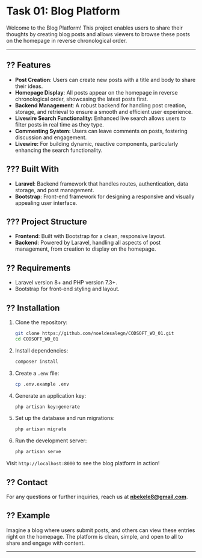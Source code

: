 # Task 01: Blog Platform

Welcome to the Blog Platform! This project enables users to share their thoughts by creating blog posts and allows viewers to browse these posts on the homepage in reverse chronological order.

---

## ?? Features

-   **Post Creation**: Users can create new posts with a title and body to share their ideas.
-   **Homepage Display**: All posts appear on the homepage in reverse chronological order, showcasing the latest posts first.
-   **Backend Management**: A robust backend for handling post creation, storage, and retrieval to ensure a smooth and efficient user experience.
-   **Livewire Search Functionality:** Enhanced live search allows users to filter posts in real time as they type.
-   **Commenting System:** Users can leave comments on posts, fostering discussion and engagement.
-   **Livewire:** For building dynamic, reactive components, particularly enhancing the search functionality.


## ??? Built With

-   **Laravel**: Backend framework that handles routes, authentication, data storage, and post management.
-   **Bootstrap**: Front-end framework for designing a responsive and visually appealing user interface.

## ??? Project Structure

-   **Frontend**: Built with Bootstrap for a clean, responsive layout.
-   **Backend**: Powered by Laravel, handling all aspects of post management, from creation to display on the homepage.

## ?? Requirements

-   Laravel version 8+ and PHP version 7.3+.
-   Bootstrap for front-end styling and layout.

## ?? Installation

1. Clone the repository:

    ```bash
    git clone https://github.com/noeldesalegn/CODSOFT_WD_01.git
    cd CODSOFT_WD_01
    ```

2. Install dependencies:

    ```bash
    composer install
    ```

3. Create a `.env` file:

    ```bash
    cp .env.example .env
    ```

4. Generate an application key:

    ```bash
    php artisan key:generate
    ```

5. Set up the database and run migrations:

    ```bash
    php artisan migrate
    ```

6. Run the development server:
    ```bash
    php artisan serve
    ```

Visit `http://localhost:8000` to see the blog platform in action!

## ?? Contact

For any questions or further inquiries, reach us at **nbekele8@gmail.com**.

## ?? Example

Imagine a blog where users submit posts, and others can view these entries right on the homepage. The platform is clean, simple, and open to all to share and engage with content.

---
